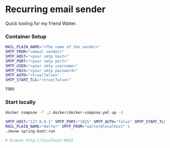 # Recurring email sender

Quick tooling for my friend Walter.

### Container Setup

```bash
MAIL_PLAIN_NAME="<The name of the sender>"
SMTP_FROM="<email sender>"
SMTP_HOST="<your smtp host>"
SMTP_PORT="<your smtp port>"
SMTP_USER="<your smtp username>"
SMTP_PASS="<your smtp password>"
SMTP_AUTH="<true|false>"
SMTP_START_TLS="<true|false>"

TODO
```

### Start locally

```bash
docker compose -f ./.docker/docker-compose.yml up -d

SMTP_HOST="127.0.0.1" SMTP_PORT="1025" SMTP_AUTH="false" SMTP_START_TLS="false" \
MAIL_PLAIN_NAME="Walter" SMTP_FROM="walter@localhost" \
./mvnw spring-boot:run

# browse http://localhost:8025
```
